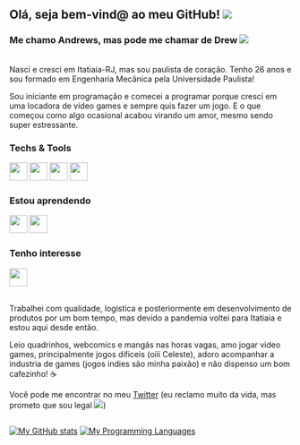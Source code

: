 ## Olá, seja bem-vind@ ao meu GitHub! <img src="https://cdn.betterttv.net/emote/5ada077451d4120ea3918426/1x.gif" /> 
### Me chamo Andrews, mas pode me chamar de Drew <img src="https://cdn.betterttv.net/emote/5eaa12a074046462f768344b/1x.gif" />

<!--
**eindrius/eindrius** is a ✨ _special_ ✨ repository because its `README.md` (this file) appears on your GitHub profile.

Here are some ideas to get you started:

- 🔭 I’m currently working on ...
- 🌱 I’m currently learning ...
- 👯 I’m looking to collaborate on ...
- 🤔 I’m looking for help with ...
- 💬 Ask me about ...
- 📫 How to reach me: ...
- 😄 Pronouns: ...
- ⚡ Fun fact: ...
-->


<br>Nasci e cresci em Itatiaia-RJ, mas sou paulista de coração. Tenho 26 anos e sou formado em Engenharia Mecânica pela Universidade Paulista!

Sou iniciante em programação e comecei a programar porque cresci em uma locadora de video games e sempre quis fazer um jogo. E o que começou como algo ocasional acabou virando um amor, mesmo sendo super estressante.</br> 

### Techs & Tools
<img src="https://cdn.jsdelivr.net/gh/devicons/devicon/icons/csharp/csharp-original.svg" width="32" height="32"/> <img src="https://cdn.jsdelivr.net/gh/devicons/devicon/icons/github/github-original.svg" width="32" height="32"/> <img src="https://cdn.jsdelivr.net/gh/devicons/devicon/icons/git/git-original.svg" width="32" height="32"/>
<img src="https://cdn.jsdelivr.net/gh/devicons/devicon/icons/dot-net/dot-net-original.svg" width="32" height="32"/>

### Estou aprendendo 
<img src="https://cdn.jsdelivr.net/gh/devicons/devicon/icons/python/python-original.svg" width="32" height="32"/> <img src="https://cdn.jsdelivr.net/gh/devicons/devicon/icons/unity/unity-original.svg" width="32" height="32"/>

### Tenho interesse
<img src="https://cdn.jsdelivr.net/gh/devicons/devicon/icons/mysql/mysql-plain.svg" width="32" height="32"/>



<br> Trabalhei com qualidade, logistica e posteriormente em desenvolvimento de produtos por um bom tempo, mas devido a pandemia voltei para Itatiaia e estou aqui desde então.

Leio quadrinhos, webcomics e mangás nas horas vagas, amo jogar video games, principalmente jogos dificeis (oiii Celeste), adoro acompanhar a industria de games (jogos indies são minha paixão) e não dispenso um bom cafezinho! :coffee:


Você pode me encontrar no meu [Twitter](https://twitter.com/eindreus) (eu reclamo muito da vida, mas prometo que sou legal <img src="https://cdn.betterttv.net/emote/5a16ee718c22a247ead62d4a/1x" />)</br>

## 
[![My GitHub stats](https://github-readme-stats.vercel.app/api?username=eindrius&show_icons=true&title_color=A40000&icon_color=D3B200&text_color=939393&bg_color=FFFFFF&border_color=D3B200&border_radius=30)](https://github.com/eindrius/github-readme-stats&count_private=true) [![My Programming Languages](https://github-readme-stats.vercel.app/api/top-langs/?username=eindrius&layout=compact&title_color=A40000&icon_color=D3B200&text_color=939393&bg_color=FFFFFF&border_color=D3B200&border_radius=30)](https://github.com/eindrius/github-readme-stats)

